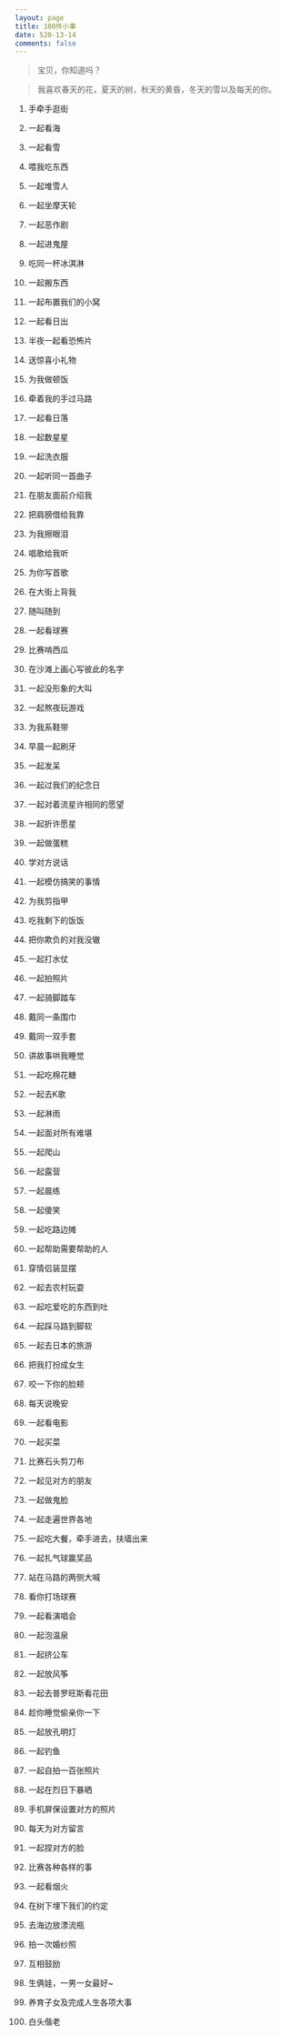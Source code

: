 ```yaml
---
layout: page
title: 100件小事
date: 520-13-14
comments: false
---
```

> 宝贝，你知道吗？

> 我喜欢春天的花，夏天的树，秋天的黄昏，冬天的雪以及每天的你。

1. 手牵手逛街

2. 一起看海

3. 一起看雪

4. 喂我吃东西

5. 一起堆雪人

6. 一起坐摩天轮

7. 一起恶作剧

8. 一起进鬼屋

9. 吃同一杯冰淇淋

10. 一起搬东西

11. 一起布置我们的小窝

12. 一起看日出

13. 半夜一起看恐怖片

14. 送惊喜小礼物

15. 为我做顿饭

16. 牵着我的手过马路

17. 一起看日落

18. 一起数星星

19. 一起洗衣服

20. 一起听同一首曲子

21. 在朋友面前介绍我

22. 把肩膀借给我靠

23. 为我擦眼泪

24. 唱歌给我听

25. 为你写首歌

26. 在大街上背我

27. 随叫随到

28. 一起看球赛

29. 比赛啃西瓜

30. 在沙滩上画心写彼此的名字

31. 一起没形象的大叫

32. 一起熬夜玩游戏

33. 为我系鞋带

34. 早晨一起刷牙

35. 一起发呆

36. 一起过我们的纪念日

37. 一起对着流星许相同的愿望

38. 一起折许愿星

39. 一起做蛋糕

40. 学对方说话

41. 一起模仿搞笑的事情

42. 为我剪指甲

43. 吃我剩下的饭饭

44. 把你欺负的对我没辙

45. 一起打水仗

46. 一起拍照片

47. 一起骑脚踏车

48. 戴同一条围巾

49. 戴同一双手套

50. 讲故事哄我睡觉

51. 一起吃棉花糖

52. 一起去K歌

53. 一起淋雨

54. 一起面对所有难堪

55. 一起爬山

56. 一起露营

57. 一起晨练

58. 一起傻笑

59. 一起吃路边摊

60. 一起帮助需要帮助的人

61. 穿情侣装显摆

62. 一起去农村玩耍

63. 一起吃爱吃的东西到吐

64. 一起踩马路到脚软

65. 一起去日本的旅游

66. 把我打扮成女生

67. 咬一下你的脸颊

68. 每天说晚安

69. 一起看电影

70. 一起买菜

71. 比赛石头剪刀布

72. 一起见对方的朋友

73. 一起做鬼脸

74. 一起走遍世界各地

75. 一起吃大餐，牵手进去，扶墙出来

76. 一起扎气球赢奖品

77. 站在马路的两侧大喊

78. 看你打场球赛

79. 一起看演唱会

80. 一起泡温泉

81. 一起挤公车

82. 一起放风筝

83. 一起去普罗旺斯看花田

84. 趁你睡觉偷亲你一下

85. 一起放孔明灯

86. 一起钓鱼

87. 一起自拍一百张照片

88. 一起在烈日下暴晒

89. 手机屏保设置对方的照片

90. 每天为对方留言

91. 一起捏对方的脸

92. 比赛各种各样的事

93. 一起看烟火

94. 在树下埋下我们的约定

95. 去海边放漂流瓶

96. 拍一次婚纱照

97. 互相鼓励

98. 生俩娃，一男一女最好~

99. 养育子女及完成人生各项大事

100. 白头偕老